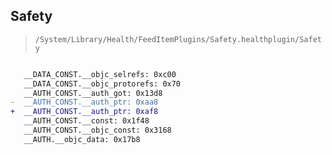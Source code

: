 ## Safety

> `/System/Library/Health/FeedItemPlugins/Safety.healthplugin/Safety`

```diff

   __DATA_CONST.__objc_selrefs: 0xc00
   __DATA_CONST.__objc_protorefs: 0x70
   __AUTH_CONST.__auth_got: 0x13d8
-  __AUTH_CONST.__auth_ptr: 0xaa8
+  __AUTH_CONST.__auth_ptr: 0xaf8
   __AUTH_CONST.__const: 0x1f48
   __AUTH_CONST.__objc_const: 0x3168
   __AUTH.__objc_data: 0x17b8

```
